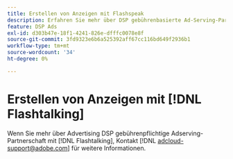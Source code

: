 ```yaml
---
title: Erstellen von Anzeigen mit Flashspeak
description: Erfahren Sie mehr über DSP gebührenbasierte Ad-Serving-Partnerschaft mit Flashspeak.
feature: DSP Ads
exl-id: d303b47e-18f1-4241-826e-dfffc0078e8f
source-git-commit: 3fd9323e6b6a525392aff67cc116bd649f2936b1
workflow-type: tm+mt
source-wordcount: '34'
ht-degree: 0%

---
```


# Erstellen von Anzeigen mit [!DNL Flashtalking]

Wenn Sie mehr über Advertising DSP gebührenpflichtige Adserving-Partnerschaft mit [!DNL Flashtalking], Kontakt [!DNL adcloud-support@adobe.com] für weitere Informationen.
